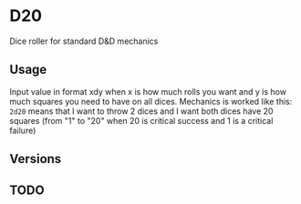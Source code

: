 # D20

Dice roller for standard D&D mechanics


## Usage

Input value in format xdy when x is how much rolls you want
and y is how much squares you need to have on all dices.
Mechanics is worked like this:
`2d20` means that I want to throw 2 dices and I want both dices have 20 squares
(from "1" to "20" when 20 is critical success and 1 is a critical failure)

## Versions


## TODO
